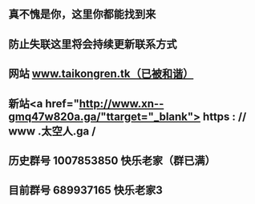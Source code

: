 ## 真不愧是你，这里你都能找到来

## 防止失联这里将会持续更新联系方式

## 网站 www.taikongren.tk（已被和谐）

## 新站<a href="http://www.xn--gmq47w820a.ga/"ttarget="_blank"> https : // www .太空人.ga / </a>

## 历史群号 1007853850 快乐老家（群已满）
## 目前群号 689937165 快乐老家3
